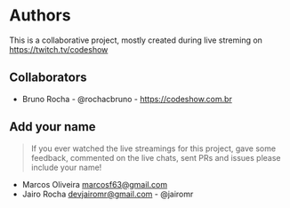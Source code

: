 # Authors

This is a collaborative project, mostly created during live streming on https://twitch.tv/codeshow

## Collaborators

- Bruno Rocha - @rochacbruno - https://codeshow.com.br


## Add your name

> If you ever watched the live streamings for this project, gave some feedback, commented on the live chats, sent PRs and issues please include your name!


- Marcos Oliveira <marcosf63@gmail.com>
- Jairo Rocha <devjairomr@gmail.com> - @jairomr
